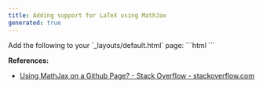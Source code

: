 ```yaml
---
title: Adding support for LaTeX using MathJax
generated: true
---
```


<div markdown="1" class="ans">
Add the following to your `_layouts/default.html` page:
```html
<script type="text/javascript" id="MathJax-script" async
  src="https://cdn.jsdelivr.net/npm/mathjax@3/es5/tex-mml-chtml.js">
</script>
```
</div>

**References:**
- [Using MathJax on a Github Page? - Stack Overflow - stackoverflow.com](https://stackoverflow.com/questions/34347818/using-mathjax-on-a-github-page)
